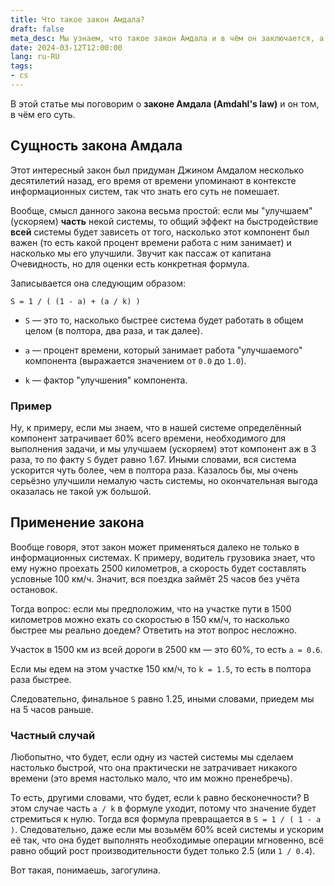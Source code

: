 ```yaml
---
title: Что такое закон Амдала?
draft: false
meta_desc: Мы узнаем, что такое закон Амдала и в чём он заключается, а также рассмотрим несколько примеров.
date: 2024-03-12T12:00:00
lang: ru-RU
tags:
- cs
---
```


В этой статье мы поговорим о **законе Амдала (Amdahl's law)** и он том, в чём его суть.

## Сущность закона Амдала

Этот интересный закон был придуман Джином Амдалом несколько десятилетий назад, его время от времени упоминают в контексте информационных систем, так что знать его суть не помешает.

Вообще, смысл данного закона весьма простой: если мы "улучшаем" (ускоряем) **часть** некой системы, то общий эффект на быстродействие **всей** системы будет зависеть от того, насколько этот компонент был важен (то есть какой процент времени работа с ним занимает) и насколько мы его улучшили. Звучит как пассаж от капитана Очевидность, но для оценки есть конкретная формула.

Записывается она следующим образом:

```text
S = 1 / ( (1 - a) + (a / k) )
```

- `S` &mdash; это то, насколько быстрее система будет работать в общем целом (в полтора, два раза, и так далее).

- `a` &mdash; процент времени, который занимает работа "улучшаемого" компонента (выражается значением от `0.0` до `1.0`).

- `k` &mdash; фактор "улучшения" компонента.

### Пример

Ну, к примеру, если мы знаем, что в нашей системе определённый компонент затрачивает 60% всего времени, необходимого для выполнения задачи, и мы улучшаем (ускоряем) этот компонент аж в 3 раза, то по факту `S` будет равно 1.67. Иными словами, вся система ускорится чуть более, чем в полтора раза. Казалось бы, мы очень серьёзно улучшили немалую часть системы, но окончательная выгода оказалась не такой уж большой.

## Применение закона

Вообще говоря, этот закон может применяться далеко не только в информационных системах. К примеру, водитель грузовика знает, что ему нужно проехать 2500 километров, а скорость будет составлять условные 100 км/ч. Значит, вся поездка займёт 25 часов без учёта остановок.

Тогда вопрос: если мы предположим, что на участке пути в 1500 километров можно ехать со скоростью в 150 км/ч, то насколько быстрее мы реально доедем? Ответить на этот вопрос несложно.

Участок в 1500 км из всей дороги в 2500 км &mdash; это 60%, то есть `a = 0.6`.

Если мы едем на этом участке 150 км/ч, то `k = 1.5`, то есть в полтора раза быстрее.

Следовательно, финальное `S` равно 1.25, иными словами, приедем мы на 5 часов раньше.

### Частный случай

Любопытно, что будет, если одну из частей системы мы сделаем настолько быстрой, что она практически не затрачивает никакого времени (это время настолько мало, что им можно пренебречь).

То есть, другими словами, что будет, если `k` равно бесконечности? В этом случае часть `a / k` в формуле уходит, потому что значение будет стремиться к нулю. Тогда вся формула превращается в `S = 1 / ( 1 - a )`. Следовательно, даже если мы возьмём 60% всей системы и ускорим её так, что она будет выполнять необходимые операции мгновенно, всё равно общий рост производительности будет только 2.5 (или `1 / 0.4`).

Вот такая, понимаешь, загогулина.